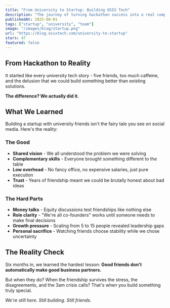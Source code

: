 ```yaml
---
title: "From University to Startup: Building OSIX Tech"
description: "The journey of turning hackathon success into a real company with 5 university friends."
publishedAt: 2025-08-01
tags: ["startup", "university", "team"]
image: "/images/blog/startup.png"
url: "https://blog.osixtech.com/university-to-startup"
stars: 47
featured: false
---
```


## From Hackathon to Reality

It started like every university tech story - five friends, too much caffeine, and the delusion that we could build something better than existing solutions.

**The difference? We actually did it.**

## What We Learned

Building a startup with university friends isn't the fairy tale you see on social media. Here's the reality:

### The Good
- **Shared vision** - We all understood the problem we were solving
- **Complementary skills** - Everyone brought something different to the table  
- **Low overhead** - No fancy office, no expensive salaries, just pure execution
- **Trust** - Years of friendship meant we could be brutally honest about bad ideas

### The Hard Parts
- **Money talks** - Equity discussions test friendships like nothing else
- **Role clarity** - "We're all co-founders" works until someone needs to make final decisions
- **Growth pressure** - Scaling from 5 to 15 people revealed leadership gaps
- **Personal sacrifice** - Watching friends choose stability while we chose uncertainty

## The Reality Check

Six months in, we learned the hardest lesson: 
**Good friends don't automatically make good business partners.**

But when they do? When the friendship survives the stress, the disagreements, and the 3am crisis calls? That's when you build something truly special.

*We're still here. Still building. Still friends.*